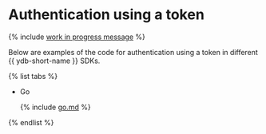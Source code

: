 # Authentication using a token

{% include [work in progress message](../../_includes/addition.md) %}

Below are examples of the code for authentication using a token in different {{ ydb-short-name }} SDKs.

{% list tabs %}

- Go

  {% include [go.md](access_token/go.md) %}

{% endlist %}

